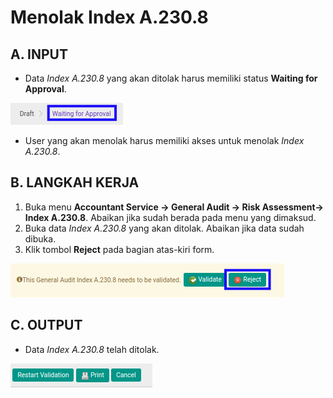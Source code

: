 # Menolak Index A.230.8

## A. INPUT

* Data *Index A.230.8* yang akan ditolak harus memiliki status **Waiting for Approval**.

![](../../../img/index-a2308/status-waiting-for-approval.png)

* User yang akan menolak harus memiliki akses untuk menolak *Index A.230.8*.

## B. LANGKAH KERJA

1. Buka menu **Accountant Service -> General Audit -> Risk Assessment-> Index A.230.8**. Abaikan jika sudah berada pada menu yang dimaksud.
2. Buka data *Index A.230.8* yang akan ditolak. Abaikan jika data sudah dibuka.
3. Klik tombol **Reject** pada bagian atas-kiri form.

![](../../../img/index-a2308/tombol-reject.png)

## C. OUTPUT

* Data *Index A.230.8* telah ditolak.

![](../../../img/index-a2308/output-ditolak.png)
